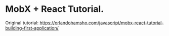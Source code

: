 # MobX + React Tutorial.
Original tutorial: https://orlandohamsho.com/javascript/mobx-react-tutorial-building-first-application/
